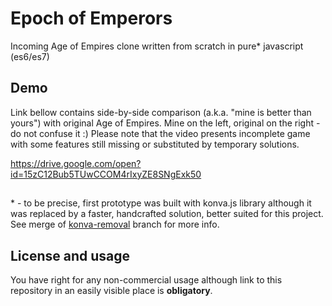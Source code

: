 # Epoch of Emperors
Incoming Age of Empires clone written from scratch in pure* javascript (es6/es7)

## Demo
Link bellow contains side-by-side comparison (a.k.a. "mine is better than yours") with original Age of Empires. Mine on the left, original on the right - do not confuse it :) Please note that the video presents incomplete game with some features still missing or substituted by temporary solutions.

https://drive.google.com/open?id=15zC12Bub5TUwCCOM4rIxyZE8SNgExk50

##
\* - to be precise, first prototype was built with konva.js library although it was replaced by a faster, handcrafted solution, better suited for this project. See merge of [konva-removal](https://github.com/andrzejkrecicki/epoch-of-emperors/commit/050f47664fb566fc560c24deca03a7c37f63d434) branch for more info.

## License and usage
You have right for any non-commercial usage although link to this repository in an easily visible place is **obligatory**.
